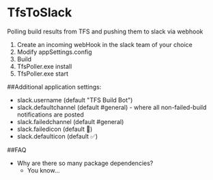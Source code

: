 # TfsToSlack
Polling build results from TFS and pushing them to slack via webhook

1. Create an incoming webHook in the slack team of your choice
2. Modify appSettings.config
3. Build
4. TfsPoller.exe install
5. TfsPoller.exe start


##Additional application settings:
* slack.username (default "TFS Build Bot")
* slack.defaultchannel (default #general) - where all non-failed-build notifications are posted
* slack.failedchannel (default #general)
* slack.failedicon (default :name_badge:)
* slack.defaulticon (default :white_check_mark:)

##FAQ
* Why are there so many package dependencies?
  * You know...
